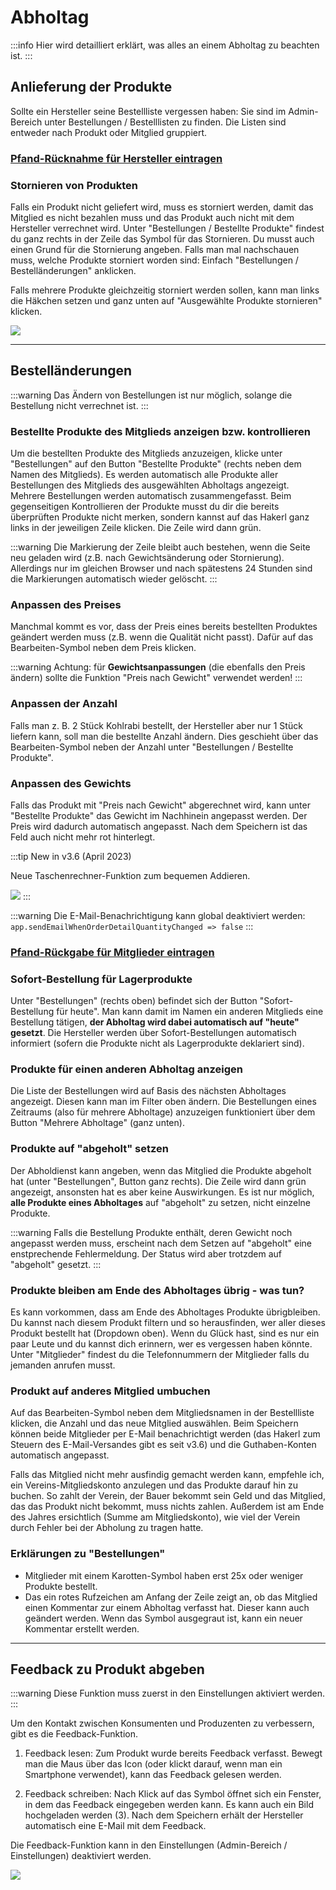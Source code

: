 # Abholtag

:::info
Hier wird detailliert erklärt, was alles an einem Abholtag zu beachten ist.
:::

## Anlieferung der Produkte
Sollte ein Hersteller seine Bestellliste vergessen haben: Sie sind im Admin-Bereich unter Bestellungen / Bestelllisten zu finden. Die Listen sind entweder nach Produkt oder Mitglied gruppiert.

### [Pfand-Rücknahme für Hersteller eintragen](/pfand#pfand-abwicklung-mit-hersteller)

### Stornieren von Produkten
Falls ein Produkt nicht geliefert wird, muss es storniert werden, damit das Mitglied es nicht bezahlen muss und das Produkt auch nicht mit dem Hersteller verrechnet wird. Unter "Bestellungen / Bestellte Produkte" findest du ganz rechts in der Zeile das Symbol für das Stornieren. Du musst auch einen Grund für die Stornierung angeben. Falls man mal nachschauen muss, welche Produkte storniert worden sind: Einfach "Bestellungen / Bestelländerungen" anklicken.

Falls mehrere Produkte gleichzeitig storniert werden sollen, kann man links die Häkchen setzen und ganz unten auf "Ausgewählte Produkte stornieren" klicken.

![](/assets/img/de/bestellungen/bestellung-stornieren.png)

* * *

## Bestelländerungen

:::warning
Das Ändern von Bestellungen ist nur möglich, solange die Bestellung nicht verrechnet ist.
:::

### Bestellte Produkte des Mitglieds anzeigen bzw. kontrollieren
Um die bestellten Produkte des Mitglieds anzuzeigen, klicke unter "Bestellungen" auf den Button "Bestellte Produkte" (rechts neben dem Namen des Mitglieds). Es werden automatisch alle Produkte aller Bestellungen des Mitglieds des ausgewählten Abholtags angezeigt. Mehrere Bestellungen werden automatisch zusammengefasst. Beim gegenseitigen Kontrollieren der Produkte musst du dir die bereits überprüften Produkte nicht merken, sondern kannst auf das Hakerl ganz links in der jeweiligen Zeile klicken. Die Zeile wird dann grün.

:::warning
Die Markierung der Zeile bleibt auch bestehen, wenn die Seite neu geladen wird (z.B. nach Gewichtsänderung oder Stornierung). Allerdings nur im gleichen Browser und nach spätestens 24 Stunden sind die Markierungen automatisch wieder gelöscht.
:::

### Anpassen des Preises
Manchmal kommt es vor, dass der Preis eines bereits bestellten Produktes geändert werden muss (z.B. wenn die Qualität nicht passt). Dafür auf das Bearbeiten-Symbol neben dem Preis klicken.

:::warning
Achtung: für **Gewichtsanpassungen** (die ebenfalls den Preis ändern) sollte die Funktion "Preis nach Gewicht" verwendet werden!
:::

### Anpassen der Anzahl
Falls man z. B. 2 Stück Kohlrabi bestellt, der Hersteller aber nur 1 Stück liefern kann, soll man die bestellte Anzahl ändern. Dies geschieht über das Bearbeiten-Symbol neben der Anzahl unter "Bestellungen / Bestellte Produkte".

### Anpassen des Gewichts
Falls das Produkt mit "Preis nach Gewicht" abgerechnet wird, kann unter "Bestellte Produkte" das Gewicht im Nachhinein angepasst werden. Der Preis wird dadurch automatisch angepasst. Nach dem Speichern ist das Feld auch nicht mehr rot hinterlegt.

:::tip
New in v3.6 (April 2023)

Neue Taschenrechner-Funktion zum bequemen Addieren.

![](/assets/img/de/bestellungen/gewicht-anpassen-mit-taschenrechner.png)
:::

:::warning
Die E-Mail-Benachrichtigung kann global deaktiviert werden: `app.sendEmailWhenOrderDetailQuantityChanged => false`
:::

### [Pfand-Rückgabe für Mitglieder eintragen](/pfand#pfand-abwicklung-mit-mitglied)

### Sofort-Bestellung für Lagerprodukte
Unter "Bestellungen" (rechts oben) befindet sich der Button "Sofort-Bestellung für heute". Man kann damit im Namen ein anderen Mitglieds eine Bestellung tätigen, **der Abholtag wird dabei automatisch auf "heute" gesetzt**. Die Hersteller werden über Sofort-Bestellungen automatisch informiert (sofern die Produkte nicht als Lagerprodukte deklariert sind).

### Produkte für einen anderen Abholtag anzeigen
Die Liste der Bestellungen wird auf Basis des nächsten Abholtages angezeigt. Diesen kann man im Filter oben ändern. Die Bestellungen eines Zeitraums (also für mehrere Abholtage) anzuzeigen funktioniert über dem Button "Mehrere Abholtage" (ganz unten).

### Produkte auf "abgeholt" setzen
Der Abholdienst kann angeben, wenn das Mitglied die Produkte abgeholt hat (unter "Bestellungen", Button ganz rechts). Die Zeile wird dann grün angezeigt, ansonsten hat es aber keine Auswirkungen. Es ist nur möglich, **alle Produkte eines Abholtages** auf "abgeholt" zu setzen, nicht einzelne Produkte.

:::warning
Falls die Bestellung Produkte enthält, deren Gewicht noch angepasst werden muss, erscheint nach dem Setzen auf "abgeholt" eine enstprechende Fehlermeldung. Der Status wird aber trotzdem auf "abgeholt" gesetzt.
:::

### Produkte bleiben am Ende des Abholtages übrig - was tun?
Es kann vorkommen, dass am Ende des Abholtages Produkte übrigbleiben. Du kannst nach diesem Produkt filtern und so herausfinden, wer aller dieses Produkt bestellt hat (Dropdown oben). Wenn du Glück hast, sind es nur ein paar Leute und du kannst dich erinnern, wer es vergessen haben könnte. Unter "Mitglieder" findest du die Telefonnummern der Mitglieder falls du jemanden anrufen musst.

### Produkt auf anderes Mitglied umbuchen
Auf das Bearbeiten-Symbol neben dem Mitgliedsnamen in der Bestellliste klicken, die Anzahl und das neue Mitglied auswählen. Beim Speichern können beide Mitglieder per E-Mail benachrichtigt werden (das Hakerl zum Steuern des E-Mail-Versandes gibt es seit v3.6) und die Guthaben-Konten automatisch angepasst.

Falls das Mitglied nicht mehr ausfindig gemacht werden kann, empfehle ich, ein Vereins-Mitgliedskonto anzulegen und das Produkte darauf hin zu buchen. So zahlt der Verein, der Bauer bekommt sein Geld und das Mitglied, das das Produkt nicht bekommt, muss nichts zahlen. Außerdem ist am Ende des Jahres ersichtlich (Summe am Mitgliedskonto), wie viel der Verein durch Fehler bei der Abholung zu tragen hatte.

### Erklärungen zu "Bestellungen"
* Mitglieder mit einem Karotten-Symbol haben erst 25x oder weniger Produkte bestellt.
* Das ein rotes Rufzeichen am Anfang der Zeile zeigt an, ob das Mitglied einen Kommentar zur einem Abholtag verfasst hat. Dieser kann auch geändert werden. Wenn das Symbol ausgegraut ist, kann ein neuer Kommentar erstellt werden.

* * *

## Feedback zu Produkt abgeben

:::warning
Diese Funktion muss zuerst in den Einstellungen aktiviert werden.
:::

Um den Kontakt zwischen Konsumenten und Produzenten zu verbessern, gibt es die Feedback-Funktion.

1. Feedback lesen: Zum Produkt wurde bereits Feedback verfasst. Bewegt man die Maus über das Icon (oder klickt darauf, wenn man ein Smartphone verwendet), kann das Feedback gelesen werden.

2. Feedback schreiben: Nach Klick auf das Symbol öffnet sich ein Fenster, in dem das Feedback eingegeben werden kann. Es kann auch ein Bild hochgeladen werden (3). Nach dem Speichern erhält der Hersteller automatisch eine E-Mail mit dem Feedback.

Die Feedback-Funktion kann in den Einstellungen (Admin-Bereich / Einstellungen) deaktiviert werden.

![](/assets/img/de/bestellungen/produkt-feedback.png)
